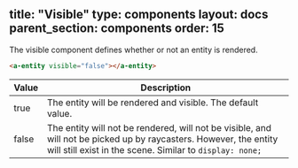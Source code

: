 title: "Visible"
type: components
layout: docs
parent_section: components
order: 15
---

The visible component defines whether or not an entity is rendered.

```html
<a-entity visible="false"></a-entity>
```

| Value | Description                                                 |
|-------|--------------------------------------------------------------
| true  | The entity will be rendered and visible. The default value. |
| false | The entity will not be rendered, will not be visible, and will not be picked up by raycasters. However, the entity will still exist in the scene. Similar to `display: none;` |
